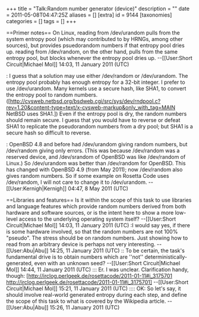 +++
title = "Talk:Random number generator (device)"
description = ""
date = 2011-05-08T04:47:25Z
aliases = []
[extra]
id = 9144
[taxonomies]
categories = []
tags = []
+++

==Primer notes==
On Linux, reading from /dev/urandom pulls from the system entropy pool (which may contributed to by HRNGs, among other sources), but provides psuedorandom numbers if that entropy pool dries up. reading from /dev/random, on the other hand, pulls from the same entropy pool, but blocks whenever the entropy pool dries up. --[[User:Short Circuit|Michael Mol]] 14:03, 11 January 2011 (UTC)

: I guess that a solution may use either /dev/random or /dev/urandom. The entropy pool probably has enough entropy for a 32-bit integer. I prefer to use /dev/urandom. Many kernels use a secure hash, like SHA1, to convert the entropy pool to random numbers. ([http://cvsweb.netbsd.org/bsdweb.cgi/src/sys/dev/rndpool.c?rev=1.20&content-type=text/x-cvsweb-markup&only_with_tag=MAIN NetBSD uses SHA1.]) Even if the entropy pool is dry, the random numbers should remain secure. I guess that you would have to reverse or defeat SHA1 to replicate the pseudorandom numbers from a dry pool; but SHA1 is a secure hash so difficult to reverse.

: OpenBSD 4.8 and before had /dev/urandom giving random numbers, but /dev/random giving only errors. (This was because /dev/random was a reserved device, and /dev/srandom of OpenBSD was like /dev/random of Linux.) So /dev/urandom was better than /dev/random for OpenBSD. This has changed with OpenBSD 4.9 (from May 2011); now /dev/random also gives random numbers. So if some example on Rosetta Code uses /dev/random, I will not care to change it to /dev/urandom. --[[User:Kernigh|Kernigh]] 04:47, 8 May 2011 (UTC)

==Libraries and features==
Is it within the scope of this task to use libraries and language features which provide random numbers derived from both hardware and software sources, or is the intent here to show a more low-level access to the underlying operating system itself? --[[User:Short Circuit|Michael Mol]] 14:03, 11 January 2011 (UTC)
:I would say yes, if there is some hardware involved, so that the random numbers are not 100% "pseudo". The stress should be on random numbers. Just showing how to read from an arbitrary device is perhaps not very interesting. --[[User:Abu|Abu]] 14:25, 11 January 2011 (UTC)
:: To be certain, the task's fundamental drive is to obtain numbers which are ''not'' deterministically-generated, even with an unknown seed? --[[User:Short Circuit|Michael Mol]] 14:44, 11 January 2011 (UTC)
::: Er. I was unclear. Clarification handy, though: [http://irclog.perlgeek.de/rosettacode/2011-01-11#i_3175701 http://irclog.perlgeek.de/rosettacode/2011-01-11#i_3175701] --[[User:Short Circuit|Michael Mol]] 15:21, 11 January 2011 (UTC)
:::: OK: So let's say, it should involve real-world generated entropy during each step, and define the scope of this task to what is covered by the Wikipedia article. --[[User:Abu|Abu]] 15:26, 11 January 2011 (UTC)
